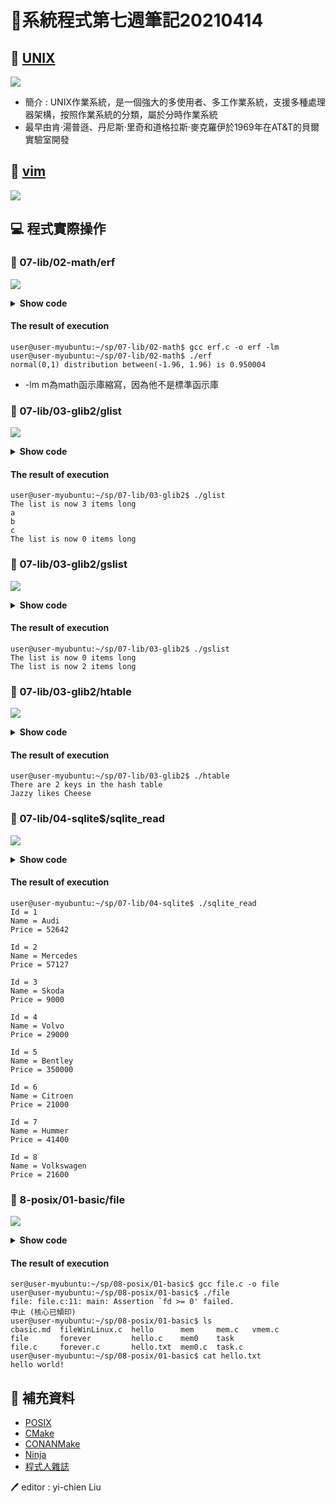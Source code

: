 # 📝系統程式第七週筆記20210414
## 📖 [UNIX](https://en.wikipedia.org/wiki/History_of_Unix)
![](pic/unixhistory.jpg)
* 簡介 : UNIX作業系統，是一個強大的多使用者、多工作業系統，支援多種處理器架構，按照作業系統的分類，屬於分時作業系統
* 最早由肯·湯普遜、丹尼斯·里奇和道格拉斯·麥克羅伊於1969年在AT&T的貝爾實驗室開發
## 📖 [vim](https://ipcmen.com/vi-vim)
![](pic/vim鍵盤圖.gif)

## 💻 程式實際操作
### 🔗 07-lib/02-math/erf
![](pic/erf.JPG)
<details>
  <summary><b>Show code</b></summary>

  ```
#include <math.h>
#include <stdio.h>

int main() {
  printf("normal(0,1) distribution between(-1.96, 1.96) is %g\n", erf(1.96*sqrt(1/2.)));
}
  ```
</details>

#### The result of execution
```
user@user-myubuntu:~/sp/07-lib/02-math$ gcc erf.c -o erf -lm
user@user-myubuntu:~/sp/07-lib/02-math$ ./erf
normal(0,1) distribution between(-1.96, 1.96) is 0.950004
```
* -lm m為math函示庫縮寫，因為他不是標準函示庫

### 🔗 07-lib/03-glib2/glist
![](pic/glist.JPG)
<details>
  <summary><b>Show code</b></summary>

  ```
/* Compile with:
export CFLAGS="`pkg-config --cflags glib-2.0` -g -Wall -std=gnu11 -O3"
export LDLIBS="`pkg-config --libs   glib-2.0`"
make glist
*/
#include <stdio.h>
#include <glib.h>

GList *list;

int main(){
    list = g_list_append(list, "a");
    list = g_list_append(list, "b");
    list = g_list_append(list, "c");
    printf("The list is now %d items long\n", g_list_length(list));

    for ( ; list!= NULL; list=list->next)
        printf("%s\n", (char*)list->data);

    printf("The list is now %d items long\n", g_list_length(list));
}
  ```
</details>

#### The result of execution
```
user@user-myubuntu:~/sp/07-lib/03-glib2$ ./glist
The list is now 3 items long
a
b
c
The list is now 0 items long
```

### 🔗 07-lib/03-glib2/gslist
![](pic/gslist.JPG)
<details>
  <summary><b>Show code</b></summary>

  ```
//ex-gslist-1.c
#include <glib.h>
#include <stdio.h>

int main(int argc, char** argv) {
  GSList* list = NULL;
  printf("The list is now %d items long\n", g_slist_length(list));
  list = g_slist_append(list, "first");
  list = g_slist_append(list, "second");
  printf("The list is now %d items long\n", g_slist_length(list));
  g_slist_free(list);
  return 0;
}
/*
***** Output *****
 
The list is now 0 items long
The list is now 2 items long
*/
  ```
</details>

#### The result of execution
```
user@user-myubuntu:~/sp/07-lib/03-glib2$ ./gslist
The list is now 0 items long
The list is now 2 items long
```

### 🔗 07-lib/03-glib2/htable
![](pic/htable.JPG)
<details>
  <summary><b>Show code</b></summary>

  ```
// Example from IBM tutorial

#include <glib.h>
#include <stdio.h>

int main(int argc, char *argv[]) {
    GHashTable* hash = g_hash_table_new(g_str_hash, g_str_equal);
    
    g_hash_table_insert(hash,"Jazzy","Cheese");
    g_hash_table_insert(hash,"Mr Darcy","Treats");

    printf("There are %d keys in the hash table\n",
        g_hash_table_size(hash));

    printf("Jazzy likes %s\n",(char*)g_hash_table_lookup(hash,"Jazzy"));

    g_hash_table_destroy(hash);
    return 0;
}
  ```
</details>

#### The result of execution
```
user@user-myubuntu:~/sp/07-lib/03-glib2$ ./htable
There are 2 keys in the hash table
Jazzy likes Cheese
```

### 🔗 07-lib/04-sqlite$/sqlite_read 
![](pic/sqlite_read.JPG)
<details>
  <summary><b>Show code</b></summary>

  ```
#include <sqlite3.h>
#include <stdio.h>



int callback(void *, int, char **, char **);


int main(void) {
    
    sqlite3 *db;
    char *err_msg = 0;
    
    int rc = sqlite3_open("test.db", &db);
    
    if (rc != SQLITE_OK) {
        
        fprintf(stderr, "Cannot open database: %s\n", 
                sqlite3_errmsg(db));
        sqlite3_close(db);
        
        return 1;
    }
    
    char *sql = "SELECT * FROM Cars";
        
    rc = sqlite3_exec(db, sql, callback, 0, &err_msg);
    
    if (rc != SQLITE_OK ) {
        
        fprintf(stderr, "Failed to select data\n");
        fprintf(stderr, "SQL error: %s\n", err_msg);

        sqlite3_free(err_msg);
        sqlite3_close(db);
        
        return 1;
    } 
    
    sqlite3_close(db);
    
    return 0;
}

int callback(void *NotUsed, int argc, char **argv, 
                    char **azColName) {
    
    NotUsed = 0;
    
    for (int i = 0; i < argc; i++) {

        printf("%s = %s\n", azColName[i], argv[i] ? argv[i] : "NULL");
    }
    
    printf("\n");
    
    return 0;
}
  ```
</details>

#### The result of execution
```
user@user-myubuntu:~/sp/07-lib/04-sqlite$ ./sqlite_read 
Id = 1
Name = Audi
Price = 52642

Id = 2
Name = Mercedes
Price = 57127

Id = 3
Name = Skoda
Price = 9000

Id = 4
Name = Volvo
Price = 29000

Id = 5
Name = Bentley
Price = 350000

Id = 6
Name = Citroen
Price = 21000

Id = 7
Name = Hummer
Price = 41400

Id = 8
Name = Volkswagen
Price = 21600
```

### 🔗 8-posix/01-basic/file
![](pic/file.JPG)
<details>
  <summary><b>Show code</b></summary>

  ```
#include <stdio.h>
#include <unistd.h>
#include <assert.h>
#include <fcntl.h>
#include <sys/stat.h>
#include <sys/types.h>
#include <string.h>

int main(int argc, char *argv[]) {
    int fd = open("hello.txt", O_WRONLY | O_CREAT | O_TRUNC, S_IRUSR | S_IWUSR);
    assert(fd >= 0);
    char buffer[20];
    sprintf(buffer, "hello world!\n");
    int rc = write(fd, buffer, strlen(buffer));
    assert(rc == (strlen(buffer)));
    fsync(fd);
    close(fd);
    return 0;
}
  ```
</details>

#### The result of execution
```
ser@user-myubuntu:~/sp/08-posix/01-basic$ gcc file.c -o file
user@user-myubuntu:~/sp/08-posix/01-basic$ ./file
file: file.c:11: main: Assertion `fd >= 0' failed.
中止 (核心已傾印)
user@user-myubuntu:~/sp/08-posix/01-basic$ ls
cbasic.md  fileWinLinux.c  hello      mem     mem.c   vmem.c
file       forever         hello.c    mem0    task
file.c     forever.c       hello.txt  mem0.c  task.c
user@user-myubuntu:~/sp/08-posix/01-basic$ cat hello.txt
hello world!
```

## 📖 補充資料
* [POSIX](https://en.wikipedia.org/wiki/POSIX)
* [CMake](https://cmake.org/?fbclid=IwAR2pwZLYEiQSfRFkxkQzK4oqA8huE_bYP8ZEtg9va8MQ6eDcycvVXfRPoyI)
* [CONANMake](https://conan.io/)
* [Ninja](https://ninja-build.org/) 
* [程式人雜誌](https://github.com/programmermagazine)


🖊️ editor : yi-chien Liu
